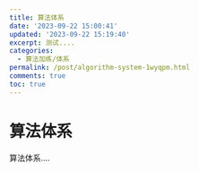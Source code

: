```yaml
---
title: 算法体系
date: '2023-09-22 15:00:41'
updated: '2023-09-22 15:19:40'
excerpt: 测试....
categories:
  - 算法加练/体系
permalink: /post/algorithm-system-1wyqpm.html
comments: true
toc: true
---
```

# 算法体系

算法体系....

‍

